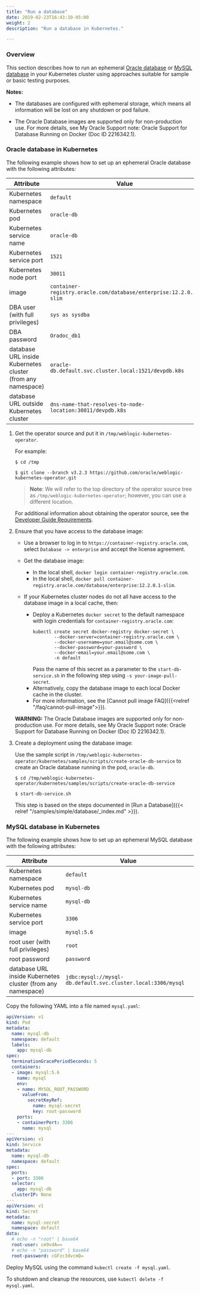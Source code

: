 ```yaml
---
title: "Run a database"
date: 2019-02-23T16:43:10-05:00
weight: 2
description: "Run a database in Kubernetes."

---
```


### Overview

This section describes how to run an
ephemeral [Oracle database](#oracle-database-in-kubernetes)
or [MySQL database](#mysql-database-in-kubernetes)
in your Kubernetes cluster
using approaches suitable for sample or basic testing purposes. 

**Notes:**

- The databases are configured with ephemeral storage, which means all 
  information will be lost on any shutdown or pod failure.

- The Oracle Database images are supported only for non-production use.
  For more details, see My Oracle Support note: Oracle Support for Database Running on Docker (Doc ID 2216342.1).

### Oracle database in Kubernetes

The following example shows how to set up an ephemeral Oracle database with the following attributes:

| Attribute | Value |
| --------- | ----- |
| Kubernetes namespace | `default` |
| Kubernetes pod | `oracle-db` |
| Kubernetes service name | `oracle-db` |
| Kubernetes service port | `1521` |
| Kubernetes node port | `30011` |
| image | `container-registry.oracle.com/database/enterprise:12.2.0.1-slim` |
| DBA user (with full privileges) | `sys as sysdba` |
| DBA password | `Oradoc_db1` |
| database URL inside Kubernetes cluster (from any namespace) | `oracle-db.default.svc.cluster.local:1521/devpdb.k8s` |
| database URL outside Kubernetes cluster | `dns-name-that-resolves-to-node-location:30011/devpdb.k8s` |

1. Get the operator source and put it in `/tmp/weblogic-kubernetes-operator`.

   For example:

   ```shell
   $ cd /tmp
   ```
   ```shell
   $ git clone --branch v3.2.3 https://github.com/oracle/weblogic-kubernetes-operator.git
   ```

   > **Note**: We will refer to the top directory of the operator source tree as `/tmp/weblogic-kubernetes-operator`; however, you can use a different location.

   For additional information about obtaining the operator source, see the [Developer Guide Requirements](https://oracle.github.io/weblogic-kubernetes-operator/developerguide/requirements/).

1. Ensure that you have access to the database image:

   - Use a browser to log in to `https://container-registry.oracle.com`, select `Database -> enterprise` and accept the license agreement.

   - Get the database image:
     - In the local shell, `docker login container-registry.oracle.com`.
     - In the local shell, `docker pull container-registry.oracle.com/database/enterprise:12.2.0.1-slim`.

   - If your Kubernetes cluster nodes do not all have access to the database image in a local cache, then:
     - Deploy a Kubernetes `docker secret` to the default namespace with login credentials for `container-registry.oracle.com`:
       ```shell
       kubectl create secret docker-registry docker-secret \
               --docker-server=container-registry.oracle.com \
               --docker-username=your.email@some.com \
               --docker-password=your-password \
               --docker-email=your.email@some.com \
               -n default
       ```
       Pass the name of this secret as a parameter to the `start-db-service.sh`
       in the following step using `-s your-image-pull-secret`.
     - Alternatively, copy the database image to each local Docker cache in the cluster.
     - For more information, see the [Cannot pull image FAQ]({{<relref "/faq/cannot-pull-image">}}).

   **WARNING:** The Oracle Database images are supported only for non-production use.
   For more details, see My Oracle Support note: Oracle Support for Database Running on Docker (Doc ID 2216342.1).

1. Create a deployment using the database image:

   Use the sample script in `/tmp/weblogic-kubernetes-operator/kubernetes/samples/scripts/create-oracle-db-service`
   to create an Oracle database running in the pod, `oracle-db`.

   ```shell
   $ cd /tmp/weblogic-kubernetes-operator/kubernetes/samples/scripts/create-oracle-db-service
   ```
   ```shell
   $ start-db-service.sh
   ```

   This step is based on the steps documented in [Run a Database]({{< relref "/samples/simple/database/_index.md" >}}).

### MySQL database in Kubernetes

The following example shows how to set up an ephemeral MySQL database with the following attributes:

| Attribute | Value |
| --------- | ----- |
| Kubernetes namespace | `default` |
| Kubernetes pod | `mysql-db` |
| Kubernetes service name | `mysql-db` |
| Kubernetes service port | `3306` |
| image | `mysql:5.6` |
| root user (with full privileges) | `root` |
| root password | `password` |
| database URL inside Kubernetes cluster (from any namespace) | `jdbc:mysql://mysql-db.default.svc.cluster.local:3306/mysql` |

Copy the following YAML into a file named `mysql.yaml`:

```yaml
apiVersion: v1
kind: Pod
metadata:
  name: mysql-db
  namespace: default
  labels:
    app: mysql-db
spec:
  terminationGracePeriodSeconds: 5
  containers:
  - image: mysql:5.6
    name: mysql
    env:
    - name: MYSQL_ROOT_PASSWORD
      valueFrom:
        secretKeyRef:
          name: mysql-secret
          key: root-password
    ports:
    - containerPort: 3306
      name: mysql
---
apiVersion: v1
kind: Service
metadata:
  name: mysql-db
  namespace: default
spec:
  ports:
  - port: 3306
  selector:
    app: mysql-db
  clusterIP: None
---
apiVersion: v1
kind: Secret
metadata:
  name: mysql-secret
  namespace: default
data:
  # echo -n "root" | base64
  root-user: cm9vdA==
  # echo -n "password" | base64
  root-password: cGFzc3dvcmQ=
```

Deploy MySQL using the command `kubectl create -f mysql.yaml`.

To shutdown and cleanup the resources, use `kubectl delete -f mysql.yaml`.
